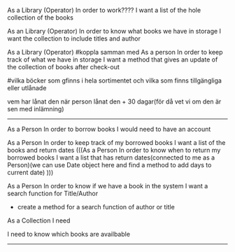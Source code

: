 As a Library (Operator)
In order to work????
I want a list of the hole collection of the books

As an Library (Operator)
In order to know what books we have in storage
I want the collection to include titles and author

As a Library (Operator)
#koppla samman med As a person
In order to keep track of what we have in storage
I want a method that gives an update of the collection of books after check-out

#vilka böcker som gfinns i hela sortimentet
och vilka som finns tillgängliga
eller utlånade

vem har lånat den
när person lånat den + 30 dagar(för då vet vi om den är sen med inlämning)




_________________________________________________________________________

As a Person
In order to borrow books
I would need to have an account

As a Person
In order to keep track of my borrowed books
I want a list of the books and return dates
(((As a Person
In order to know when to return my borrowed books
I want a list that has return dates(connected to me as a Person)(we can use Date object here and find a method to add days to current date)
)))




As a Person
In order to know if we have a book in the system
I want a search function for Title/Author

- create a method for a search function of author or title





As a Collection
I need




I need to know which books are availbable



------

